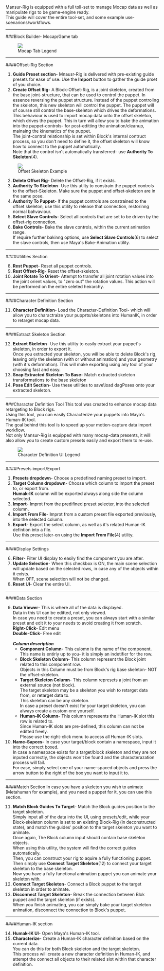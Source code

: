 Mansur-Rig is equipped with a full toll-set to manage Mocap data as well as manipulate rigs to be game-engine ready.
<br>
This guide will cover the entire tool-set, and some example use-scenarions/workflows.
<br>
<hr>

###Block Builder- Mocap/Game tab
<figure>
  <img src="../userGuidesImages/mocap/mocap-legend.png"/>
  <figcaption>Mocap Tab Legend</figcaption>
</figure>
<hr>

####Offset-Rig Section
<ol>
  <li>
    <b>Guide Preset section</b>- Mnausr-Rig is delivered with pre-existing guide presets for ease of use. Use the <b>Import</b> button to gather the guide prset of you choice.
  </li>
  <li>
    <b>Create Offset Rig</b>- A Block-Offset-Rig, is a joint skeleton, created from the base joint-structure, that can be used to control the puppet. In essence reversing the puppet structure. Instead of the puppet controling the skeleton, this new skeleton will control the puppet. The puppet will of course still control the base-skeleton which drives the deformations. This behaviour is used to import mocap data onto the offset skeleton, which drives the puppet. This in turn will allow you to bake the animation into the puppet-controls- for post-editting the animation/cleanup, mainaing the kinematics of the puppet.
    <br>
    The joint-control relationship is set within Block's internal contruct process, so you don't need to define it, the offset skeleton will know how to connect to the puppet automatically.
    <br>
    Note that the control isn't automatically transferred- use <b>Authority To Skeleton</b>(4).
  </li>
</ol>

<figure>
  <img src="../userGuidesImages/mocap/offsetSkelDemo.png"/>
  <figcaption>Offset Skeleton Example</figcaption>
</figure>

<ol start = "2">
  <li>
    <b>Delete Offset Rig</b>- Delete the Offset-Rig, if it exists.
  </li>
  <li>
    <b>Authority To Skeleton</b>- Use this utilty to constrain the puppet controls to the offset-Skeleton. Make sure the puppet and offset-skeleton are in the same pose.
  </li>
  <li>
    <b>Authority To Puppet</b>- If the puppet controls are constrained to the offset skeleton, use this utility to release that connection, restorinng normal bahvaviour.
  </li>
  <li>
    <b>Select Slave Controls</b>- Select all controls that are set to be driven by the offset-rig connection.
  </li>
  <li>
    <b>Bake Controls</b>- Bake the slave controls, within the current animation range. 
    <br>
    If require further bakinng options, use <b>Select Slave Controls</b>(6) to select the slave controls, then use Maya's Bake-Animation utility.
  </li>
</ol>
<hr>

####Utilities Section

<ol start = "8">
  <li>
    <b>Rest Puppet</b>- Reset all puppet controls. 
  </li>
  <li>
    <b>Rest Offset-Rig</b>- Reset the offset-skeleton.
  </li>
  <li>
    <b>Joint Rotate To Orient</b>- Attempt to transfer all joint rotation values into the joint orient values, to "zero out" the rotation values. This action will be performed on the entire seleted heirarchy. 
  </li>
</ol>
<hr>

####Character Definition Section

<ol start = "11">
  <li>
    <b>Character Definition</b>- Load the Character-Definition Tool- which will allow you to charactraize your pupprts/skeletons into HumanIK, in order to retarget mocap data.
  </li>
</ol>
<hr>

####Extract Skeleton Section
<ol start = "12">
  <li>
    <b>Extract Skeleton</b>- Use this utility to easily extract your puppet's skeleton, in order to export it.
    <br>
    Once you extracted your skeleton, you will be able to delete Block's rig, leaving only the skeleton (with or without animation) and your geometry (with it's deformation). This will make exporting using any tool of your choosing fast and easy.
  </li>
  <li>
    <b>Snap Extracted Skeleton To Base</b>- Match extracted skeleton transformations to the base skeleton
  </li>
  <li>
    <b>Pose Edit Section</b>- Use these utilities to save\load dagPoses onto your extracted skeleton.
  </li>
</ol>

<hr>

###Character Definition Tool
This tool was created to enhance mocap data retargeting to Block rigs.
<br>
Using this tool, you can easily Characterize your puppets into Maya's Human-IK tool.
<br>
The goal behind this tool is to speed up your motion-capture data import workflow.
<br>
Not only Mansur-Rig is equipped with many mocap-data presents, it will also allow you to create custom presets easily and export them to re-use.


<figure>
  <img src="../userGuidesImages/mocap/charDefUILegend.png"/>
  <figcaption>Character Definition UI Legend</figcaption>
</figure>

<hr>
####Presets import/Export
<ol>
  <li>
    <b>Presets dropdown</b>- Choose a predefined naming preset to import.
  </li>
  <li>
    <b>Target Column dropdown</b>- Choose which column to import the preset to, or export from. 
    <br>
    <b>Humak-IK</b> column will be exported always along side the column selected.
  </li>
  <li>
    <b>Import</b>- Improt from the predifined preset selecter, into the selected column.
  </li>
  <li>
    <b>Import From File</b>- Improt from a custom preset file exported previously, into the selected column.
  </li>
  <li>
    <b>Export</b>- Export the select column, as well as it's related Human-IK defintion into a file. 
    <br>
    Use this preset later-on using the <b>Import From File</b>(4) utility.
  </li>
</ol>

<hr>
####Display Settings
<ol start = "6">
  <li>
    <b>Filter</b>- Filter UI display to easily find the component you are after.
  </li>
  <li>
    <b>Update Selection</b>- When this checkbox is ON, the main scene selection will update based on the selected rows, in case any of the objects within it exists. 
    <br>
    When OFF, scene selection will not be changed.
  </li>
  <li>
    <b>Reset UI</b>- Clear the entire UI.
  </li>
</ol>

<hr>
####Data Section
<ol start = "9">
  <li>
    <b>Data Viewer</b>- This is where all of the data is displayed.
    <br>
    Data in this UI can be editted, not only viewed.
    <br>
    In case you need to create a preset, you can always start with a similar preset and edit it to your needs to avoid creating it from scratch.
    <br>
    <b>Right-Click</b>- Edit menu
    <br>
    <b>Double-Click</b>- Free edit
    <br><br>
    <b><i>Column description</i></b>
    <ul>
      <li>
        <b>Component Column</b>- This culomn is the name of the component. This name is entirly up to you- it is simply an indetifier for the row.
      </li>
      <li>
        <b>Block Skeleton Column</b>- This column represent the Block joint related to this component row.
        <br>
        Objects in this Column must be from Block's rig base skeleton- NOT the offset-skeleton.
      </li>
      <li>
        <b>Target Skeleton Column</b>- This column represets a joint from an external source (not block). 
        <br>
        The target skeleton may be a skeleton you wish to retarget data from, or retarget data to.
        <br>
        This skeleton can be any skeleton. 
        <br>
        In case a preset doesn't exist for your target skeleton, you can always create a custom one yourself.
      </li>
      <li>
        <b>Human-IK Column</b>- This column represents the Human-IK slot this row is related to.
        <br>
        Since Human-IK slots are pre-defined, this column can not be editted freely.
        <br>
        Please use the right-click menu to access all Human-IK slots.
      </li>
    </ul>
  </li>
  <li>
    <b>Name-Sapces</b>- In case your target/block contain a namespace, input it into the correct boxed.
    <br>
    In case a namespace exists for a target/block skeleton and they are not inputed correctly, the objects won't be found and the characterazation process will fail.
    <br>
    For ease, simply select one of your name-spaced objects and press the arrow button to the right of the box you want to input it to.
  </li>
</ol>

<hr>
####Match Section
In case you have a skeleton you wish to animate (Metahuman for example), and you need a puppet for it, you can use this section.
<ol start = "11">
  <li>
    <b>Match Block Guides To Target</b>- Match the Block guides position to the target skeleton.
    <br>
    Simply input all of the data into the UI, using presets/edit, while your Block-skeleton column is set to an existing Block-Rig (in deconstructed state), and match the guides' position to the target skeleton you want to animate.
    <br>
    Once again, The Block column input should contain base skeleton objects.
    <br>
    When using this utility, the system will find the correct guides automatically.
    <br>
    Then, you can construct your rig to aquire a fully functioning puppet.
    <br>
    Then simply use <b>Connect Target Skeleton</b>(12) to connect your target skeleton to the base skeleton.
    <br>
    Now you have a fully functional animation puppet you can animate your skeleton with.
  </li>
  <li>
    <b>Connect Target Skeleton</b>- Connect a Block puppet to the target skeleton in order to animate.
  </li>
  <li>
    <b>Disconnect Target Skeleton</b>- Break the connection between Blok puppet and the target skeleton (if exists).
    <br>
    When you finish animating, you can simply bake your target skeleton animation, disconnect the connection to Block's puppet.
  </li>
</ol>

<hr>
####Human-IK section
<ol start = "14">
  <li>
    <b>Humak-IK UI</b>- Open Maya's Human-IK tool.
  </li>
  <li>
    <b>Characterize</b>- Create a Human-IK character definition based on the current data.
    <br>
    You can do this for both Block skeleton and the target skeleton.
    <br>
    This process will create a new character definition in Human-IK, and attempt the connect all objects to their related slot within that character definition.
  </li>
</ol>